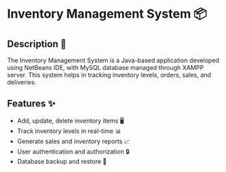 # Inventory Management System 📦

## Description 📝
The Inventory Management System is a Java-based application developed using NetBeans IDE, with MySQL database managed through XAMPP server. This system helps in tracking inventory levels, orders, sales, and deliveries.

## Features ✨
- Add, update, delete inventory items 🖥️
- Track inventory levels in real-time 📊
- Generate sales and inventory reports 📈
- User authentication and authorization 🔒
- Database backup and restore 💾
